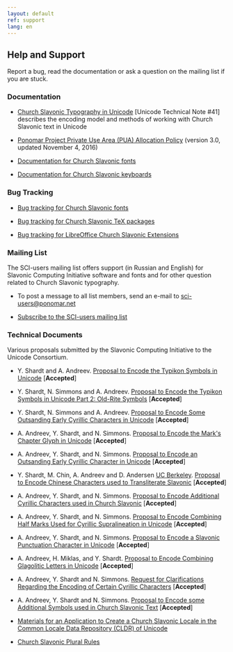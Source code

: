 ```yaml
---
layout: default
ref: support
lang: en
---
```


## Help and Support

Report a bug, read the documentation or ask a question on the mailing list if you are stuck.

### Documentation

* [Church Slavonic Typography in Unicode](http://www.unicode.org/notes/tn41/)
   [Unicode Technical Note #41] describes the encoding model and methods of working
   with Church Slavonic text in Unicode

* [Ponomar Project Private Use Area (PUA)
   Allocation Policy](http://www.ponomar.net/files/pua_policy.pdf)
  (version 3.0, updated November 4, 2016)

* [Documentation for Church Slavonic fonts](http://www.ponomar.net/files/fonts-churchslavonic.pdf)

* [Documentation for Church Slavonic keyboards](http://www.ponomar.net/files/docen.pdf)

### Bug Tracking

* [Bug tracking for Church Slavonic fonts](https://github.com/typiconman/fonts-cu/issues)

* [Bug tracking for Church Slavonic TeX packages](https://github.com/slavonic/cu-tex/issues)

* [Bug tracking for LibreOffice Church Slavonic Extensions](https://github.com/slavonic/cu-LO/issues)

### Mailing List

The SCI-users mailing list offers support (in Russian and English) for Slavonic Computing Initiative
software and fonts and for other question related to Church Slavonic typography.

* To post a message to all list members, send an e-mail to 
[&#115;c&#105;-&#117;s&#101;&#114;&#115;&#64;pon&#111;m&#97;r&#46;net](&#109;&#97;&#105;l&#116;o&#58;%&#55;3%63&#105;%2D&#117;s&#37;65&#114;&#115;&#64;&#112;%&#54;Fn&#111;&#109;%&#54;&#49;&#37;72&#46;ne%&#55;&#52;)

* [Subscribe to the SCI-users mailing list](http://ponomar.net/mailman/listinfo/sci-users_ponomar.net)

### Technical Documents

Various proposals submitted by the Slavonic Computing Initiative to the Unicode Consortium.

* Y. Shardt and A. Andreev. [Proposal to Encode the Typikon Symbols in Unicode](http://std.dkuug.dk/jtc1/sc2/wg2/docs/n3772.pdf) [**Accepted**]

* Y. Shardt, N. Simmons and A. Andreev. [Proposal to Encode the Typikon Symbols in Unicode Part 2: Old-Rite Symbols](http://www.dkuug.dk/JTC1/SC2/WG2/docs/n3971.pdf) [**Accepted**]

* Y. Shardt, N. Simmons and A. Andreev. [Proposal to Encode Some Outsanding Early Cyrillic Characters in Unicode](http://www.dkuug.dk/JTC1/SC2/WG2/docs/n3974.pdf) [**Accepted**]

* A. Andreev, Y. Shardt, and N. Simmons. [Proposal to Encode the Mark's Chapter Glyph in Unicode](http://www.dkuug.dk/JTC1/SC2/WG2/docs/n3998.pdf) [**Accepted**]

* A. Andreev, Y. Shardt, and N. Simmons. [Proposal to Encode an Outsanding Early Cyrillic Character in Unicode](http://www.ponomar.net/files/letteref.pdf) [**Accepted**]

* Y. Shardt, M. Chin, A. Andreev and D. Andersen [UC Berkeley](http://linguistics.berkeley.edu/sei/).
  [Proposal to Encode Chinese Characters used to Transliterate Slavonic](http://www.ponomar.net/files/sinographs.pdf)
  [**Accepted**]

* A. Andreev, Y. Shardt, and N. Simmons. [Proposal to Encode Additional Cyrillic Characters used in Church Slavonic](http://www.ponomar.net/files/variants_final2.pdf) [**Accepted**]
  
* A. Andreev, Y. Shardt, and N. Simmons. [Proposal to Encode Combining Half Marks Used for Cyrillic Supralineation in Unicode](http://www.ponomar.net/files/halfmarks.pdf) [**Accepted**]

* A. Andreev, Y. Shardt, and N. Simmons. [Proposal to Encode a Slavonic Punctuation Character in Unicode](http://www.ponomar.net/files/dash_with_upturn.pdf) [**Accepted**]
  
* A. Andreev, H. Miklas, and Y. Shardt. [Proposal to Encode Combining Glagolitic Letters in Unicode](http://www.ponomar.net/files/glagolitic.pdf) [**Accepted**]

* A. Andreev, Y. Shardt and N. Simmons. [Request for Clarifications Regarding the Encoding of Certain Cyrillic Characters](http://www.ponomar.net/files/double_titli.pdf) [**Accepted**]

* A. Andreev, Y. Shardt and N. Simmons. [Proposal to Encode some Additional Symbols used in Church Slavonic Text](http://www.ponomar.net/files/typicon_additional.pdf) [**Accepted**]

* [Materials for an Application to Create a Church Slavonic Locale in the Common Locale Data 
   Repository (CLDR) of Unicode](http://www.ponomar.net/files/cldr.zip)

* [Church Slavonic Plural Rules](http://www.ponomar.net/files/plurals.pdf)



